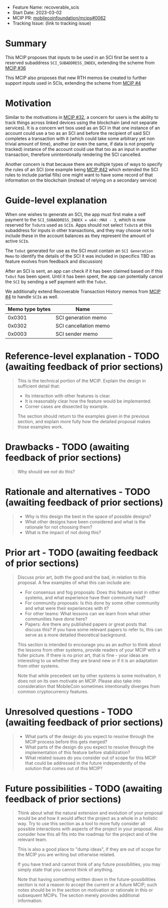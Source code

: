 - Feature Name: recoverable_scis
- Start Date: 2023-03-02
- MCIP PR: [mobilecoinfoundation/mcips#0062](https://github.com/mobilecoinfoundation/mcips/pull/0062)
- Tracking Issue: (link to tracking issue)

# Summary

[summary]: #summary

This MCIP proposes that inputs to be used in an SCI first be sent to a reserved subaddress `SCI_SUBADDRESS_INDEX`, extending the scheme from [MCIP #36](0036-reserved-subaddresses.md)

This MCIP also proposes that new RTH memos be created to further support inputs used in SCIs, extending the scheme from [MCIP #4](0004-recoverable-transaction-history.md)

# Motivation

[motivation]: #motivation

Similar to the motivations in [MCIP #32](0032-fog-compatible-gift-codes.md), a concern for users is the ability to track things across linked devices using the blockchain (and not separate services). It is a concern wrt txos used as an SCI in that one instance of an account could use a txo as an SCI and before the recipient of said SCI completes a transaction with it (which could take some arbitrary yet non trivial amount of time), another (or even the same, if data is not properly tracked) instance of the account could use that txo as an input in another transaction, therefore unintentionally rendering the SCI cancelled.

Another concern is that because there are multiple types of ways to specify the rules of an SCI (one example being [MCIP #42](0042-partial-fill-rules.md) which extended the SCI rules to include partial fills) one might want to have some record of that information on the blockchain (instead of relying on a secondary service)

# Guide-level explanation

[guide-level-explanation]: #guide-level-explanation

When one wishes to generate an SCI, the app must first make a self payment to the `SCI_SUBADDRESS_INDEX = u64::MAX - 3`, which is now reserved for `TxOut`s used as `SCI`s.
Apps should not select `TxOut`s at this subaddress for inputs in other transactions, and they may choose not to include these in the account balances as they represent the amount of active `SCI`s.

The `TxOut` generated for use as the SCI must contain an `SCI Generation Memo` to identify the details of the SCI it was included in (specifics TBD as feature evolves from feedback and discussion)

After an SCI is sent, an app can check if it has been claimed based on if this `TxOut` has been spent. Until it has been spent, the app can potentially cancel the `SCI` by sending a self payment with the `TxOut`.

We additionally extend Recoverable Transaction History memos from [MCIP #4](0004-recoverable-transaction-history.md) to handle `SCI`s as well.

| Memo type bytes | Name                  |
| --------------- | --------------------- |
| 0x0301          | SCI generation memo   |
| 0x0302          | SCI cancellation memo |
| 0x0003          | SCI sender memo       |

# Reference-level explanation - TODO (awaiting feedback of prior sections)

[reference-level-explanation]: #reference-level-explanation

> This is the technical portion of the MCIP. Explain the design in sufficient detail that:
>
> - Its interaction with other features is clear.
> - It is reasonably clear how the feature would be implemented.
> - Corner cases are dissected by example.
>
> The section should return to the examples given in the previous section, and explain more fully how the detailed proposal makes those examples work.

# Drawbacks - TODO (awaiting feedback of prior sections)

[drawbacks]: #drawbacks

> Why should we _not_ do this?

# Rationale and alternatives - TODO (awaiting feedback of prior sections)

[rationale-and-alternatives]: #rationale-and-alternatives

> - Why is this design the best in the space of possible designs?
> - What other designs have been considered and what is the rationale for not choosing them?
> - What is the impact of not doing this?

# Prior art - TODO (awaiting feedback of prior sections)

[prior-art]: #prior-art

> Discuss prior art, both the good and the bad, in relation to this proposal.
> A few examples of what this can include are:
>
> - For consensus and fog proposals: Does this feature exist in other systems, and what experience have their community had?
> - For community proposals: Is this done by some other community and what were their experiences with it?
> - For other teams: What lessons can we learn from what other communities have done here?
> - Papers: Are there any published papers or great posts that discuss this? If you have some relevant papers to refer to, this can serve as a more detailed theoretical background.
>
> This section is intended to encourage you as an author to think about the lessons from other systems, provide readers of your MCIP with a fuller picture.
> If there is no prior art, that is fine - your ideas are interesting to us whether they are brand new or if it is an adaptation from other systems.
>
> Note that while precedent set by other systems is some motivation, it does not on its own motivate an MCIP.
> Please also take into consideration that MobileCoin sometimes intentionally diverges from common cryptocurrency features.

# Unresolved questions - TODO (awaiting feedback of prior sections)

[unresolved-questions]: #unresolved-questions

> - What parts of the design do you expect to resolve through the MCIP process before this gets merged?
> - What parts of the design do you expect to resolve through the implementation of this feature before stabilization?
> - What related issues do you consider out of scope for this MCIP that could be addressed in the future independently of the solution that comes out of this MCIP?

# Future possibilities - TODO (awaiting feedback of prior sections)

[future-possibilities]: #future-possibilities

> Think about what the natural extension and evolution of your proposal would
> be and how it would affect the project as a whole in a holistic way. Try to
> use this section as a tool to more fully consider all possible interactions
> with aspects of the project in your proposal. Also consider how this all
> fits into the roadmap for the project and of the relevant team.
>
> This is also a good place to "dump ideas", if they are out of scope for the
> MCIP you are writing but otherwise related.
>
> If you have tried and cannot think of any future possibilities,
> you may simply state that you cannot think of anything.
>
> Note that having something written down in the future-possibilities section
> is not a reason to accept the current or a future MCIP; such notes should be
> in the section on motivation or rationale in this or subsequent MCIPs.
> The section merely provides additional information.
